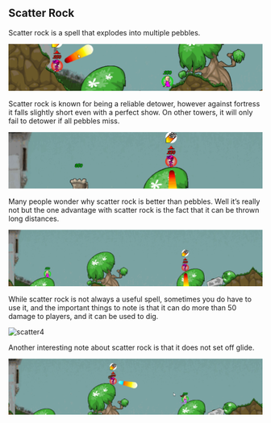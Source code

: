 ## Scatter Rock


Scatter rock is a spell that explodes into multiple pebbles.


![scatter1](https://raw.githubusercontent.com/1IlIl/wikidata/main/stone/gifs/scatter1.gif)


Scatter rock is known for being a reliable detower, however against fortress it falls slightly short even with a perfect show. On other towers, it will only fail to detower if all pebbles miss.


![scatter2](https://raw.githubusercontent.com/1IlIl/wikidata/main/stone/gifs/scatter2.gif)


Many people wonder why scatter rock is better than pebbles. Well it’s really not but the one advantage with scatter rock is the fact that it can be thrown long distances.


![scatter3](https://raw.githubusercontent.com/1IlIl/wikidata/main/stone/gifs/scatter3.gif)


While scatter rock is not always a useful spell, sometimes you do have to use it, and the important things to note is that it can do more than 50 damage to players, and it can be used to dig.


![scatter4](https://raw.githubusercontent.com/1IlIl/wikidata/main/stone/gifs/scatter4.gif)


Another interesting note about scatter rock is that it does not set off glide.


![scatter5](https://raw.githubusercontent.com/1IlIl/wikidata/main/stone/gifs/scatter5.gif)


